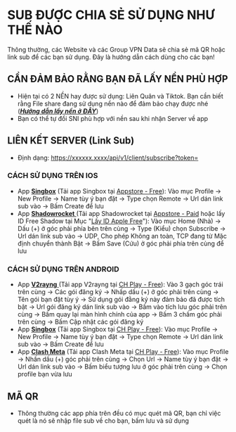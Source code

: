 # SUB ĐƯỢC CHIA SẺ SỬ DỤNG NHƯ THẾ NÀO

Thông thường, các Website và các Group VPN Data sẽ chia sẻ mã QR hoặc link sub để các bạn sử dụng. Đây là hướng dẫn cách dùng cho các bạn!

## CẦN ĐẢM BẢO RẰNG BẠN ĐÃ LẤY NỀN PHÙ HỢP

* Hiện tại có 2 NỀN hay được sử dụng: Liên Quân và Tiktok. Bạn cần biết rằng File share đang sử dụng nền nào để đảm bảo chạy được nhé ([_**Hướng dẫn lấy nền ở ĐÂY**_](../huong-dan/dang-ky-nen-cho-sim.md))
* Bạn có thể tự đổi SNI phù hợp với nền sau khi nhận Server về app

## LIÊN KẾT SERVER (Link Sub)

* Định dạng: https://xxxxxx.xxxx/api/v1/client/subscribe?token=

### CÁCH SỬ DỤNG TRÊN IOS

* App [**Singbox**](https://apps.apple.com/vn/app/sing-box/id6451272673) (Tải app Singbox tại [Appstore - Free](https://apps.apple.com/vn/app/sing-box/id6451272673)): Vào mục Profile -> New Profile -> Name tùy ý bạn đặt -> Type chọn Remote -> Url dán link sub vào -> Bấm Create để lưu
* App [**Shadowrocket** ](https://apps.apple.com/vn/app/shadowrocket/id932747118)(Tải app Shadowrocket tại [Appstore - Paid](https://apps.apple.com/vn/app/shadowrocket/id932747118) hoặc lấy ID Free Shadow tại Mục "[Lấy ID Apple Free](https://csadata4g.me/#/application)"): Vào mục Home (Nhà) -> Dấu (+) ở góc phải phía bên trên cùng -> Type (Kiểu) chọn Subscribe -> Url dán link sub vào -> UDP, Cho phép Không an toàn, TCP đang từ Mặc định chuyển thành Bật -> Bấm Save (Cứu) ở góc phải phía trên cùng để lưu

### CÁCH SỬ DỤNG TRÊN ANDROID

* App [**V2rayng** ](https://play.google.com/store/apps/details?id=com.v2ray.ang)(Tải app V2rayng tại [CH Play - Free](https://play.google.com/store/apps/details?id=com.v2ray.ang)): Vào 3 gạch góc trái trên cùng -> Các gói đăng ký -> Nhấp dấu (+) ở góc phải trên cùng -> Tên gói bạn đặt tùy ý -> Sử dụng gói đằng ký này đảm bảo đã được tích bật -> Url gói đăng ký dán link sub vào -> Bấm vào tích lưu góc phải trên cùng -> Bấm quay lại màn hình chính của app -> Bấm 3 chấm góc phải trên cùng -> Bấm Cập nhật các gói đăng ký
* App [**Singbox**](https://play.google.com/store/apps/details?id=io.nekohasekai.sfa) (Tải app Singbox tại [CH Play - Free](https://play.google.com/store/apps/details?id=io.nekohasekai.sfa)): Vào mục Profile -> New Profile -> Name tùy ý bạn đặt -> Type chọn Remote -> Url dán link sub vào -> Bấm Create để lưu
* App [**Clash Meta**](https://play.google.com/store/apps/details?id=com.github.metacubex.clash.meta) (Tải app Clash Meta tại [CH Play - Free](https://play.google.com/store/apps/details?id=com.github.metacubex.clash.meta)): Vào mục Profile -> Nhấn dấu (+) góc phải trên cùng -> Chọn Url -> Name tùy ý bạn đặt -> Url dán link sub vào -> Bấm biểu tượng lưu ở góc phải trên cùng -> Chọn profile bạn vừa lưu

## MÃ QR

* Thông thường các app phía trên đều có mục quét mã QR, bạn chỉ việc quét là nó sẽ nhập file sub về cho bạn, bấm lưu và sử dụng
